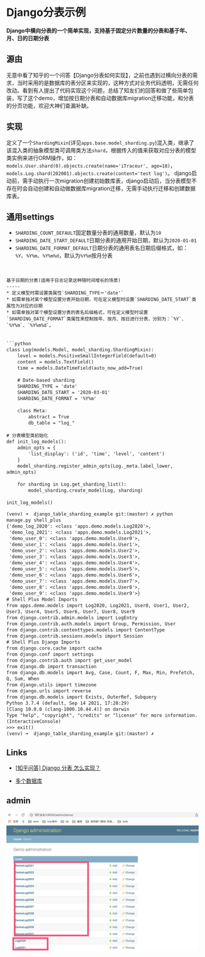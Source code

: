 Django分表示例
=======================

**Django中横向分表的一个简单实现，支持基于固定分片数量的分表和基于年、月、日的日期分表**

源由
-----
无意中看了知乎的一个问答【Django分表如何实现】，之前也遇到过横向分表的需求，当时采用的是数据库的表分区来实现的，这种方式对业务代码透明，无需任何改动。看到有人提出了代码实现这个问题，总结了知友们的回答和做了些简单包装，写了这个demo，增加按日期分表和自动数据库migration迁移功能，和分表的分页功能，欢迎大神们查漏补缺。

实现
-----
定义了一个`ShardingMixin`(详见`apps.base.model_sharding.py`)混入类，继承了该混入类的抽象模型类可调用类方法`shard`，根据传入的值来获取对应分表的模型类实例来进行ORM操作，如：`models.User.shard(0).objects.create(name='iTraceur', age=18)`，`models.Log.shard(202001).objects.create(content='test log')`。
django启动前，需手动执行一次migration创建初始数库表，django启动后，当分表模型不存在时会自动创建和自动做数据库migration迁移，无需手动执行迁移和创建数据库表。

通用settings
-----
* `SHARDING_COUNT_DEFAULT`固定数量分表的通用数量，默认为`10`
* `SHARDING_DATE_START_DEFAULT`日期分表的通用开始日期，默认为`2020-01-01`
* `SHARDING_DATE_FORMAT_DEFAULT`日期分表的通用表名日期后缀格式，如：`%Y`、`%Y%m`、`%Y%m%d`，默认为`%Y%m`按月分表

```


基于日期的分表(适用于日志记录这种随时间增长的场景)
-----
* 定义模型时需设置类属性`SHARDING_TYPE＝'date'`
* 如需单独对某个模型设置分表开始日期，可在定义模型时设置`SHARDING_DATE_START`类属性为对应的日期
* 如需单独对某个模型设置分表的表名后缀格式，可在定义模型时设置`SHARDING_DATE_FORMAT`类属性来控制按年、按月、按日进行分表，分别为：`%Y`、`%Y%m`、`%Y%m%d`。


```python
class Log(models.Model, model_sharding.ShardingMixin):
    level = models.PositiveSmallIntegerField(default=0)
    content = models.TextField()
    time = models.DateTimeField(auto_now_add=True)

    # Date-based sharding
    SHARDING_TYPE = 'date'
    SHARDING_DATE_START = '2020-03-01'
    SHARDING_DATE_FORMAT = '%Y%m'

    class Meta:
        abstract = True
        db_table = "log_"

# 分表模型类初始化
def init_log_models():
    admin_opts = {
        'list_display': ('id', 'time', 'level', 'content')
    }
    model_sharding.register_admin_opts(Log._meta.label_lower, admin_opts)

    for sharding in Log.get_sharding_list():
        model_sharding.create_model(Log, sharding)

init_log_models()
```


```shell
(venv) ➜  django_table_sharding_example git:(master) ✗ python manage.py shell_plus
{'demo_log_2020': <class 'apps.demo.models.Log2020'>,
 'demo_log_2021': <class 'apps.demo.models.Log2021'>,
 'demo_user_0': <class 'apps.demo.models.User0'>,
 'demo_user_1': <class 'apps.demo.models.User1'>,
 'demo_user_2': <class 'apps.demo.models.User2'>,
 'demo_user_3': <class 'apps.demo.models.User3'>,
 'demo_user_4': <class 'apps.demo.models.User4'>,
 'demo_user_5': <class 'apps.demo.models.User5'>,
 'demo_user_6': <class 'apps.demo.models.User6'>,
 'demo_user_7': <class 'apps.demo.models.User7'>,
 'demo_user_8': <class 'apps.demo.models.User8'>,
 'demo_user_9': <class 'apps.demo.models.User9'>}
# Shell Plus Model Imports
from apps.demo.models import Log2020, Log2021, User0, User1, User2, User3, User4, User5, User6, User7, User8, User9
from django.contrib.admin.models import LogEntry
from django.contrib.auth.models import Group, Permission, User
from django.contrib.contenttypes.models import ContentType
from django.contrib.sessions.models import Session
# Shell Plus Django Imports
from django.core.cache import cache
from django.conf import settings
from django.contrib.auth import get_user_model
from django.db import transaction
from django.db.models import Avg, Case, Count, F, Max, Min, Prefetch, Q, Sum, When
from django.utils import timezone
from django.urls import reverse
from django.db.models import Exists, OuterRef, Subquery
Python 3.7.4 (default, Sep 14 2021, 17:28:29) 
[Clang 10.0.0 (clang-1000.10.44.4)] on darwin
Type "help", "copyright", "credits" or "license" for more information.
(InteractiveConsole)
>>> exit()
(venv) ➜  django_table_sharding_example git:(master) ✗
```

Links
-----
* [[知乎问答] Django 分表 怎么实现？](https://www.zhihu.com/question/43310457)


* [多个数据库](https://www.codeleading.com/article/95571343611/)



## admin

![admin](demo.png)